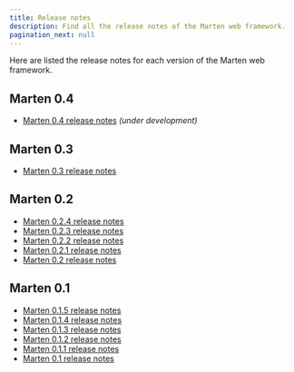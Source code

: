 ```yaml
---
title: Release notes
description: Find all the release notes of the Marten web framework.
pagination_next: null
---
```


Here are listed the release notes for each version of the Marten web framework.

## Marten 0.4

* [Marten 0.4 release notes](./release-notes/0.4) _(under development)_

## Marten 0.3

* [Marten 0.3 release notes](./release-notes/0.3)

## Marten 0.2

* [Marten 0.2.4 release notes](./release-notes/0.2.4)
* [Marten 0.2.3 release notes](./release-notes/0.2.3)
* [Marten 0.2.2 release notes](./release-notes/0.2.2)
* [Marten 0.2.1 release notes](./release-notes/0.2.1)
* [Marten 0.2 release notes](./release-notes/0.2)

## Marten 0.1

* [Marten 0.1.5 release notes](./release-notes/0.1.5)
* [Marten 0.1.4 release notes](./release-notes/0.1.4)
* [Marten 0.1.3 release notes](./release-notes/0.1.3)
* [Marten 0.1.2 release notes](./release-notes/0.1.2)
* [Marten 0.1.1 release notes](./release-notes/0.1.1)
* [Marten 0.1 release notes](./release-notes/0.1)

